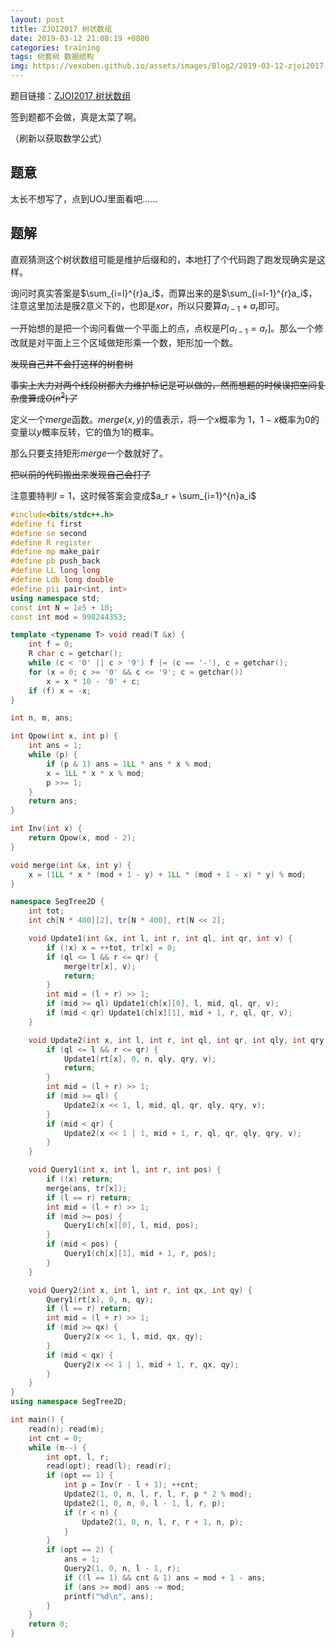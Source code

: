 ```yaml
---
layout: post
title: ZJOI2017 树状数组
date: 2019-03-12 21:08:19 +0800
categories: training
tags: 树套树 数据结构
img: https://vexoben.github.io/assets/images/Blog2/2019-03-12-zjoi2017-树状数组.png
---
```


题目链接：[ZJOI2017 树状数组][100]

签到题都不会做，真是太菜了啊。

（刷新以获取数学公式）

## **题意**

太长不想写了，点到UOJ里面看吧……

## **题解**

直观猜测这个树状数组可能是维护后缀和的，本地打了个代码跑了跑发现确实是这样。

询问时真实答案是$\sum_{i=l}^{r}a_i​$，而算出来的是$\sum_{i=l-1}^{r}a_i​$，注意这里加法是膜$2​$意义下的，也即是$xor​$，所以只要算$a_{l-1}+a_r​$即可。

一开始想的是把一个询问看做一个平面上的点，点权是$P[a_{l-1}=a_{r}]​$。那么一个修改就是对平面上三个区域做矩形乘一个数，矩形加一个数。

~~发现自己并不会打这样的树套树~~

~~事实上大力对两个线段树都大力维护标记是可以做的，然而想题的时候误把空间复杂度算成$O(n^2)了​$~~

定义一个$merge$函数。$merge(x,y)$的值表示，将一个$x$概率为 $1$，$1-x$概率为$0$的变量以$y$概率反转，它的值为$1​$的概率。

那么只要支持矩形$merge$一个数就好了。

~~把以前的代码搬出来发现自己会打了~~

注意要特判$l=1$，这时候答案会变成$a_r + \sum_{i=1}^{n}a_i$

```cpp
#include<bits/stdc++.h>
#define fi first
#define se second
#define R register
#define mp make_pair
#define pb push_back
#define LL long long
#define Ldb long double
#define pii pair<int, int>
using namespace std;
const int N = 1e5 + 10;
const int mod = 998244353;

template <typename T> void read(T &x) {
	int f = 0;
	R char c = getchar();
	while (c < '0' || c > '9') f |= (c == '-'), c = getchar();
	for (x = 0; c >= '0' && c <= '9'; c = getchar())
		x = x * 10 - '0' + c;
	if (f) x = -x;
}

int n, m, ans;

int Qpow(int x, int p) {
	int ans = 1;
	while (p) {
		if (p & 1) ans = 1LL * ans * x % mod;
		x = 1LL * x * x % mod;
		p >>= 1;
	}
	return ans;
}

int Inv(int x) {
	return Qpow(x, mod - 2);
}

void merge(int &x, int y) {
	x = (1LL * x * (mod + 1 - y) + 1LL * (mod + 1 - x) * y) % mod;
}

namespace SegTree2D {
	int tot;
	int ch[N * 400][2], tr[N * 400], rt[N << 2];

	void Update1(int &x, int l, int r, int ql, int qr, int v) {
		if (!x) x = ++tot, tr[x] = 0;
		if (ql <= l && r <= qr) {
			merge(tr[x], v);
			return;
		}
		int mid = (l + r) >> 1;
		if (mid >= ql) Update1(ch[x][0], l, mid, ql, qr, v);
		if (mid < qr) Update1(ch[x][1], mid + 1, r, ql, qr, v);
	}

	void Update2(int x, int l, int r, int ql, int qr, int qly, int qry, int v) {
		if (ql <= l && r <= qr) {
			Update1(rt[x], 0, n, qly, qry, v);
			return;
		}
		int mid = (l + r) >> 1;
		if (mid >= ql) {
			Update2(x << 1, l, mid, ql, qr, qly, qry, v);
		}
		if (mid < qr) {
			Update2(x << 1 | 1, mid + 1, r, ql, qr, qly, qry, v);
		}
	}

	void Query1(int x, int l, int r, int pos) {
		if (!x) return;
		merge(ans, tr[x]);
		if (l == r) return;
		int mid = (l + r) >> 1;
		if (mid >= pos) {
			Query1(ch[x][0], l, mid, pos);
		}
		if (mid < pos) {
			Query1(ch[x][1], mid + 1, r, pos);
		}
	}

	void Query2(int x, int l, int r, int qx, int qy) {
		Query1(rt[x], 0, n, qy);
		if (l == r) return;
		int mid = (l + r) >> 1;
		if (mid >= qx) {
			Query2(x << 1, l, mid, qx, qy);
		}
		if (mid < qx) {
			Query2(x << 1 | 1, mid + 1, r, qx, qy);
		}
	}
}
using namespace SegTree2D;

int main() {
	read(n); read(m);
	int cnt = 0;
	while (m--) {
		int opt, l, r;
		read(opt); read(l); read(r);
		if (opt == 1) {
			int p = Inv(r - l + 1); ++cnt;
			Update2(1, 0, n, l, r, l, r, p * 2 % mod);
			Update2(1, 0, n, 0, l - 1, l, r, p);
			if (r < n) {
				Update2(1, 0, n, l, r, r + 1, n, p);
			}
		}
		if (opt == 2) {
			ans = 1;
			Query2(1, 0, n, l - 1, r);
			if ((l == 1) && cnt & 1) ans = mod + 1 - ans;
			if (ans >= mod) ans -= mod;
			printf("%d\n", ans);
		}
	}
	return 0;
}
```



[100]: http://uoj.ac/problem/291